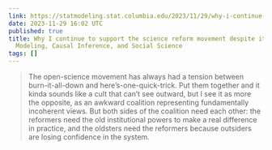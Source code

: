 ```yaml
---
link: https://statmodeling.stat.columbia.edu/2023/11/29/why-i-continue-to-support-the-science-reform-movement-despite-its-flaws/
date: 2023-11-29 16:02 UTC
published: true
title: Why I continue to support the science reform movement despite its flaws | Statistical
  Modeling, Causal Inference, and Social Science
tags: []
---
```


> The open-science movement has always had a tension between burn-it-all-down and here’s-one-quick-trick. Put them together and it kinda sounds like a cult that can’t see outward, but I see it as more the opposite, as an awkward coalition representing fundamentally incoherent views. But both sides of the coalition need each other: the reformers need the old institutional powers to make a real difference in practice, and the oldsters need the reformers because outsiders are losing confidence in the system.
